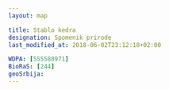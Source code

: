 ```yaml
---
layout: map

title: Stablo kedra
designation: Spomenik prirode
last_modified_at: 2018-06-02T23:12:18+02:00

WDPA: [555588971]
BioRaS: [244]
geoSrbija:
---
```

